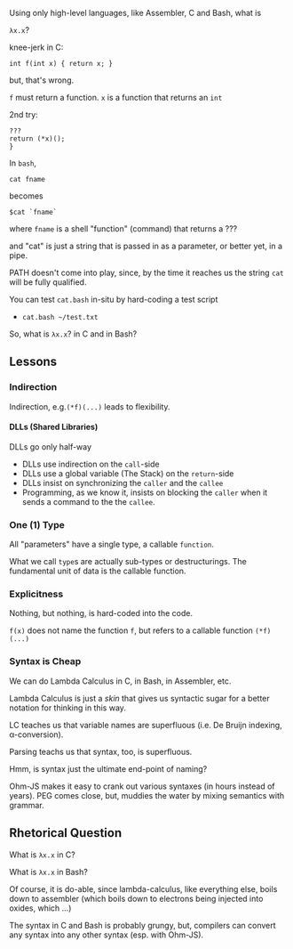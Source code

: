 Using only high-level languages, like Assembler, C and Bash, what is

`λx.x`?

knee-jerk in C:

`int f(int x) { return x; }`

but, that's wrong.

`f` must return a function. `x` is a function that returns an `int`

2nd try:

```
???
return (*x)();
}
```

In `bash`, 

```
cat fname
```

becomes
```
$cat `fname`
```

where `fname` is a shell "function" (command) that returns a ???

and "cat" is just a string that is passed in as a parameter, or better yet, in a pipe.

PATH doesn't come into play, since, by the time it reaches us the string `cat` will be fully qualified.

You can test `cat.bash` in-situ by hard-coding a test script
- `cat.bash ~/test.txt`

So, what is `λx.x`? in C and in Bash?

## Lessons 
### Indirection
Indirection, e.g.`(*f)(...)` leads to flexibility.

#### DLLs (Shared Libraries)

DLLs go only half-way
- DLLs use indirection on the `call`-side
- DLLs use a global variable (The Stack) on the `return`-side
- DLLs insist on synchronizing the `caller` and the `callee`
- Programming, as we know it, insists on blocking the `caller` when it sends a command to the the `callee`.

### One (1) Type
All "parameters" have a single type, a callable `function`.

What we call `type`s are actually sub-types or destructurings. The fundamental unit of data is the callable function.

### Explicitness
Nothing, but nothing, is hard-coded into the code.

`f(x)` does not name the function `f`, but refers to a callable function `(*f)(...)`

### Syntax is Cheap

We can do Lambda Calculus in C, in Bash, in Assembler, etc.

Lambda Calculus is just a *skin* that gives us syntactic sugar for a better notation for thinking in this way.

LC teaches us that variable names are superfluous (i.e. De Bruijn indexing, α-conversion).

Parsing teachs us that syntax, too, is superfluous.

Hmm, is syntax just the ultimate end-point of naming?

Ohm-JS makes it easy to crank out various syntaxes (in hours instead of years).  PEG comes close, but, muddies the water by mixing semantics with grammar.

## Rhetorical Question

What is `λx.x` in C?

What is `λx.x` in Bash?

Of course, it is do-able, since lambda-calculus, like everything else, boils down to assembler (which boils down to electrons being injected into oxides, which ...)

The syntax in C and Bash is probably grungy, but, compilers can convert any syntax into any other syntax (esp. with Ohm-JS).
